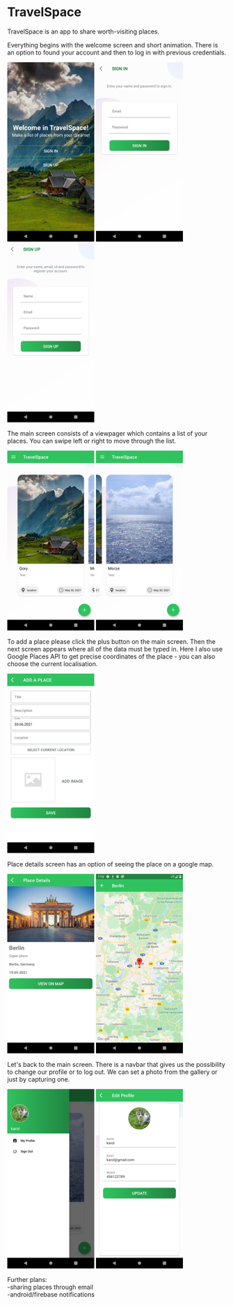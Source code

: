 # TravelSpace

TravelSpace is an app to share worth-visiting places.

Everything begins with the welcome screen and short animation. There is an option to found your account and then to log in with previous credentials.

<img src="https://github.com/karolkadlubowski/TravelSpacePublic/blob/main/AppScreens/Welcome.png" width="200"/> <img src="https://github.com/karolkadlubowski/TravelSpacePublic/blob/main/AppScreens/SignIn.png" width="200"/>  <img src="https://github.com/karolkadlubowski/TravelSpacePublic/blob/main/AppScreens/SignUp.png" width="200"/>

The main screen consists of a viewpager which contains a list of your places. You can swipe left or right to move through the list.

<img src="https://github.com/karolkadlubowski/TravelSpacePublic/blob/main/AppScreens/Main1.png" width="200"/> <img src="https://github.com/karolkadlubowski/TravelSpacePublic/blob/main/AppScreens/Main2.png" width="200"/> 

To add a place please click the plus button on the main screen. Then the next screen appears where all of the data must be typed in. Here I also use Google Places API to get precise coordinates of the place - you can also choose the current localisation.

<img src="https://github.com/karolkadlubowski/TravelSpacePublic/blob/main/AppScreens/AddPlace.png" width="200"/>

Place details screen has an option of seeing the place on a google map.

<img src="https://github.com/karolkadlubowski/TravelSpacePublic/blob/main/AppScreens/PlaceDetailScreen.png" width="200"/>  <img src="https://github.com/karolkadlubowski/TravelSpacePublic/blob/main/AppScreens/MapScreen.png" width="200"/>

Let's back to the main screen. There is a navbar that gives us the possibility to change our profile or to log out. We can set a photo from the gallery or just by capturing one.

<img src="https://github.com/karolkadlubowski/TravelSpacePublic/blob/main/AppScreens/Navbar.png" width="200"/> <img src="https://github.com/karolkadlubowski/TravelSpacePublic/blob/main/AppScreens/EditUser.png" width="200"/> 

Further plans: <br>
-sharing places through email <br>
-android/firebase notifications <br>
